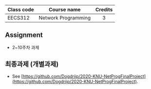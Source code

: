 | Class code | Course name         | Credits |
| ---------- | ------------------- | :-----: |
| EECS312    | Network Programming |    3    |

## Assignment

- 2~10주차 과제

## 최종과제 (개별과제)

- See [https://github.com/Dogdriip/2020-KNU-NetProgFinalProject](https://github.com/Dogdriip/2020-KNU-NetProgFinalProject).
